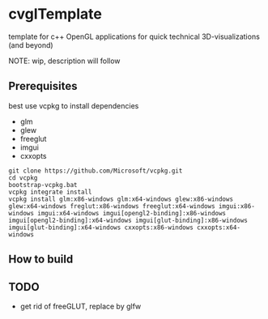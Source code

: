 # cvglTemplate
template for c++ OpenGL applications for quick technical 3D-visualizations (and beyond)

NOTE: wip, description will follow

## Prerequisites
best use vcpkg to install dependencies
- glm
- glew
- freeglut
- imgui
- cxxopts

```
git clone https://github.com/Microsoft/vcpkg.git
cd vcpkg
bootstrap-vcpkg.bat
vcpkg integrate install
vcpkg install glm:x86-windows glm:x64-windows glew:x86-windows glew:x64-windows freglut:x86-windows freeglut:x64-windows imgui:x86-windows imgui:x64-windows imgui[opengl2-binding]:x86-windows imgui[opengl2-binding]:x64-windows imgui[glut-binding]:x86-windows imgui[glut-binding]:x64-windows cxxopts:x86-windows cxxopts:x64-windows
```

## How to build

## TODO
- get rid of freeGLUT, replace by glfw